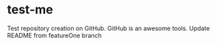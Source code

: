 # test-me
Test repository creation on GitHub.
GitHub is an awesome tools.
Update README from featureOne branch
